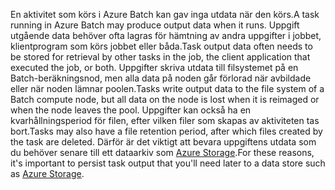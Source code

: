 <span data-ttu-id="cabee-101">En aktivitet som körs i Azure Batch kan gav inga utdata när den körs.</span><span class="sxs-lookup"><span data-stu-id="cabee-101">A task running in Azure Batch may produce output data when it runs.</span></span> <span data-ttu-id="cabee-102">Uppgift utgående data behöver ofta lagras för hämtning av andra uppgifter i jobbet, klientprogram som körs jobbet eller båda.</span><span class="sxs-lookup"><span data-stu-id="cabee-102">Task output data often needs to be stored for retrieval by other tasks in the job, the client application that executed the job, or both.</span></span> <span data-ttu-id="cabee-103">Uppgifter skriva utdata till filsystemet på en Batch-beräkningsnod, men alla data på noden går förlorad när avbildade eller när noden lämnar poolen.</span><span class="sxs-lookup"><span data-stu-id="cabee-103">Tasks write output data to the file system of a Batch compute node, but all data on the node is lost when it is reimaged or when the node leaves the pool.</span></span> <span data-ttu-id="cabee-104">Uppgifter kan också ha en kvarhållningsperiod för filen, efter vilken filer som skapas av aktiviteten tas bort.</span><span class="sxs-lookup"><span data-stu-id="cabee-104">Tasks may also have a file retention period, after which files created by the task are deleted.</span></span> <span data-ttu-id="cabee-105">Därför är det viktigt att bevara uppgiftens utdata som du behöver senare till ett dataarkiv som [Azure Storage](https://docs.microsoft.com/azure/storage/).</span><span class="sxs-lookup"><span data-stu-id="cabee-105">For these reasons, it's important to persist task output that you'll need later to a data store such as [Azure Storage](https://docs.microsoft.com/azure/storage/).</span></span>
